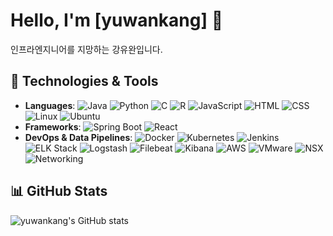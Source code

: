 # Hello, I'm [yuwankang] 👋

인프라엔지니어를 지망하는 강유완입니다.


## 🔧 Technologies & Tools
- **Languages**: 
  ![Java](https://img.shields.io/badge/-Java-007396?style=flat-square&logo=java&logoColor=white)
  ![Python](https://img.shields.io/badge/-Python-3776AB?style=flat-square&logo=python&logoColor=white)
  ![C](https://img.shields.io/badge/-C-A8B9CC?style=flat-square&logo=c&logoColor=white)
  ![R](https://img.shields.io/badge/-R-276DC3?style=flat-square&logo=r&logoColor=white)
  ![JavaScript](https://img.shields.io/badge/-JavaScript-F7DF1E?style=flat-square&logo=javascript&logoColor=black)
  ![HTML](https://img.shields.io/badge/-HTML5-E34F26?style=flat-square&logo=html5&logoColor=white)
  ![CSS](https://img.shields.io/badge/-CSS3-1572B6?style=flat-square&logo=css3&logoColor=white)
  ![Linux](https://img.shields.io/badge/-Linux-FCC624?style=flat-square&logo=linux&logoColor=black)
  ![Ubuntu](https://img.shields.io/badge/-Ubuntu-E95420?style=flat-square&logo=ubuntu&logoColor=white)
- **Frameworks**: 
  ![Spring Boot](https://img.shields.io/badge/-Spring%20Boot-6DB33F?style=flat-square&logo=spring-boot&logoColor=white)
  ![React](https://img.shields.io/badge/-React-61DAFB?style=flat-square&logo=react&logoColor=white)
- **DevOps & Data Pipelines**:
  ![Docker](https://img.shields.io/badge/-Docker-2496ED?style=flat-square&logo=docker&logoColor=white)
  ![Kubernetes](https://img.shields.io/badge/-Kubernetes-326CE5?style=flat-square&logo=kubernetes&logoColor=white)
  ![Jenkins](https://img.shields.io/badge/-Jenkins-D24939?style=flat-square&logo=jenkins&logoColor=white)
  ![ELK Stack](https://img.shields.io/badge/-ELK%20Stack-005571?style=flat-square&logo=elasticsearch&logoColor=white)
  ![Logstash](https://img.shields.io/badge/-Logstash-005571?style=flat-square&logo=logstash&logoColor=white)
  ![Filebeat](https://img.shields.io/badge/-Filebeat-005571?style=flat-square&logo=elastic&logoColor=white)
  ![Kibana](https://img.shields.io/badge/-Kibana-005571?style=flat-square&logo=kibana&logoColor=white)
  ![AWS](https://img.shields.io/badge/-AWS-232F3E?style=flat-square&logo=amazon-aws&logoColor=white)
  ![VMware](https://img.shields.io/badge/-VMware-607078?style=flat-square&logo=vmware&logoColor=white)
  ![NSX](https://img.shields.io/badge/-NSX-0071C5?style=flat-square&logo=vmware&logoColor=white)
  ![Networking](https://img.shields.io/badge/-Networking-007396?style=flat-square&logo=networking&logoColor=white)

## 📊 GitHub Stats
![yuwankang's GitHub stats](https://github-readme-stats.vercel.app/api?username=yuwankang&show_icons=true&theme=radical)


